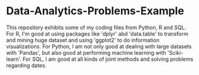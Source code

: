 # Data-Analytics-Problems-Example
This repository exhibits some of my coding files from Python, R and SQL. For R, I'm good at using packages like 'dplyr' abd 'data.table' to transform and mining huge dataset and using 'ggplot2' to do information visualizations. For Python, I am not only good at dealing with large datasets with 'Pandas', but also good at performing machine learning with 'Sciki-learn'. For SQL, I am good at all kinds of joint methods and solving problems regarding dates. 
